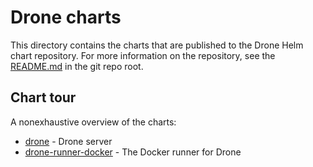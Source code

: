 # Drone charts

This directory contains the charts that are published to the Drone Helm chart repository. For more information on the repository, see the [README.md](../README.md) in the git repo root.

## Chart tour

A nonexhaustive overview of the charts:

* [drone](drone/README.md) - Drone server
* [drone-runner-docker](drone-runner-docker/README.md) - The Docker runner for Drone
